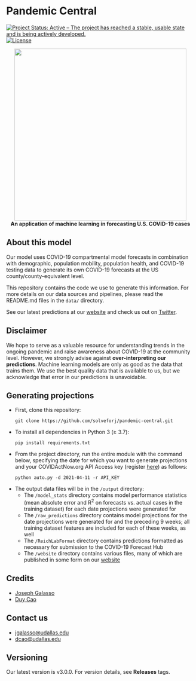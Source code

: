 # Pandemic Central
[![Project Status: Active – The project has reached a stable, usable state and is being actively developed.](https://www.repostatus.org/badges/latest/active.svg)](https://itsonit.com)
[![License](http://img.shields.io/:license-mit-blue.svg)](https://github.com/solveforj/pandemic-central/blob/master/LICENSE.txt)

<p align="center">
  <img width="460" src="https://i.ibb.co/NZHV7dr/Pandemic-Central-clear-background.png"><br>
  <b>An application of machine learning in forecasting U.S. COVID-19 cases</b>
</p>

## About this model
Our model uses COVID-19 compartmental model forecasts in combination with demographic, population mobility, population health, and COVID-19 testing data to generate its own COVID-19 forecasts at the US county/county-equivalent level.

This repository contains the code we use to generate this information. For more details on our data sources and pipelines, please read the README.md files in the `data/` directory.

See our latest predictions at our [website](https://itsonit.com) and check us out on [Twitter](https://twitter.com/PandemicCentral).

## Disclaimer
We hope to serve as a valuable  resource for understanding trends in the ongoing pandemic and raise awareness about COVID-19 at the community level.  However, we strongly advise against **over-interpreting our predictions**. Machine learning models are only as good as the data that trains them.  We use the best quality data that is available to us, but we acknowledge that error in our predictions is unavoidable.

## Generating projections

* First, clone this repository:
  ```
  git clone https://github.com/solveforj/pandemic-central.git
  ```
* To install all dependencies in Python 3 (≥ 3.7):
  ```
  pip install requirements.txt
  ```
* From the project directory, run the entire module with the command below, specifying the date for which you want to generate projections and your COVIDActNow.org API Access key (register [here](https://apidocs.covidactnow.org/#register)) as follows:
  ```
  python auto.py -d 2021-04-11 -r API_KEY
  ```
* The output data files will be in the `/output` directory:
  * The `/model_stats` directory contains model performance statistics (mean absolute error and R<sup>2</sup> on forecasts vs. actual cases in the training dataset) for each date projections were generated for
  * The `/raw_predictions` directory contains model projections for the date projections were generated for and the preceding 9 weeks; all training dataset features are included for each of these weeks, as well
  * The `/ReichLabFormat` directory contains predictions formatted as necessary for submission to the COVID-19 Forecast Hub
  * The `/website` directory contains various files, many of which are published in some form on our [website](https://www.itsonit.com)

## Credits
* [Joseph Galasso](https://github.com/solveforj/)
* [Duy Cao](https://github.com/caominhduy/)

## Contact us
* [jgalasso@udallas.edu](mailto:jgalasso@udallas.edu)
* [dcao@udallas.edu](mailto:dcao@udallas.edu)

## Versioning
Our latest version is v3.0.0. For version details, see **Releases** tags.

